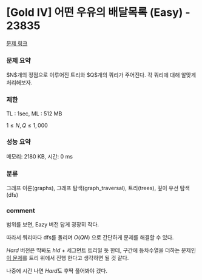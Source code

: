 # [Gold IV] 어떤 우유의 배달목록 (Easy) - 23835

[문제 링크](https://www.acmicpc.net/problem/23835)

### 문제 요약

<p> $N$개의 정점으로 이루어진 트리와 $Q$개의 쿼리가 주어진다. 각 쿼리에 대해 알맞게 처리해보자. </p>

### 제한

TL : 1sec, ML : 512 MB

$1 ≤ N, Q ≤ 1,000$

### 성능 요약

메모리: 2180 KB, 시간: 0 ms

### 분류

그래프 이론(graphs), 그래프 탐색(graph_traversal), 트리(trees), 깊이 우선 탐색(dfs)

### comment

범위를 보면, Eazy 버전 답게 굉장히 작다.

따라서 쿼리마다 dfs를 돌리며 $O(QN)$ 으로 간단하게 문제를 해결할 수 있다.

$Hard$ 버전은 딱봐도 $hld$ + 세그먼트 트리일 듯 한데, 구간에 등차수열을 더하는 문제인 [이 문제](https://www.acmicpc.net/problem/17353)를 트리 위에서 진행 한다고 생각하면 될 것 같다.

나중에 시간 나면 $Hard$도 후딱 풀어봐야 겠다.
